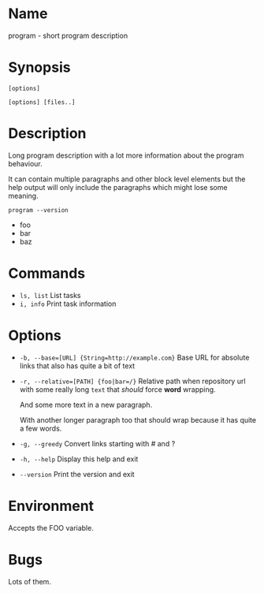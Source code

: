 # Name

program - short program description

# Synopsis

```
[options]
```

```
[options] [files..]
```

# Description

Long program description with a lot more information about the program behaviour.

It can contain multiple paragraphs and other block level elements but the help output will only include the paragraphs which might lose some meaning.

```
program --version
```

* foo
* bar
* baz

# Commands

* `ls, list` List tasks
* `i, info` Print task information

# Options

* `-b, --base=[URL] {String=http://example.com}` Base URL for absolute links that also has quite a bit of text
* `-r, --relative=[PATH] {foo|bar=/}` Relative path when repository url with some really 
    long `text` that *should* force **word** wrapping.

    And some more text in a new paragraph.

    With another longer paragraph too that should wrap because it has quite a few words.
* `-g, --greedy` Convert links starting with # and ?
* `-h, --help` Display this help and exit
* `--version` Print the version and exit

# Environment

Accepts the FOO variable.

# Bugs

Lots of them.
